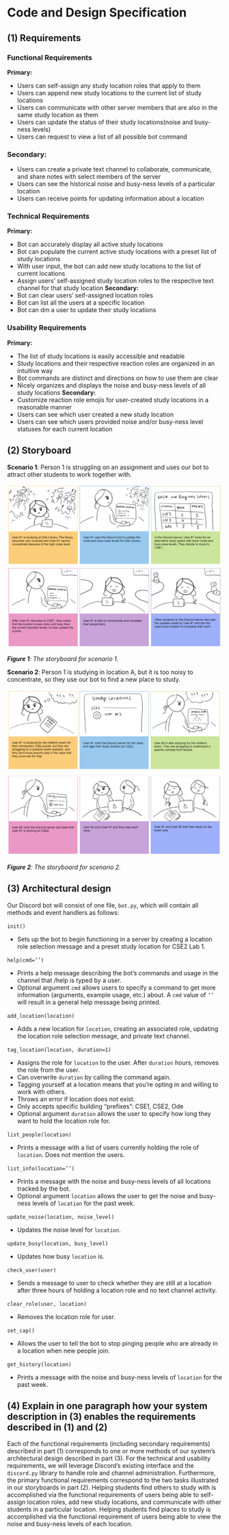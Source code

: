# Code and Design Specification

## (1) Requirements
### Functional Requirements
**Primary:**
- Users can self-assign any study location roles that apply to them 
- Users can append new study locations to the current list of study locations
- Users can communicate with other server members that are also in the same study location as them
- Users can update the status of their study locations(noise and busy-ness levels)
- Users can request to view a list of all possible bot command
### Secondary:
- Users can create a private text channel to collaborate, communicate, and share notes with select members of the server
- Users can see the historical noise and busy-ness levels of a particular location
- Users can receive points for updating information about a location
### Technical Requirements
**Primary:**
- Bot can accurately display all active study locations 
- Bot can populate the current active study locations with a preset list of study locations
- With user input, the bot can add new study locations to the list of current locations
- Assign users’ self-assigned study location roles to the respective text channel for that study location
**Secondary:**
- Bot can clear users’ self-assigned location roles
- Bot can list all the users at a specific location
- Bot can dm a user to update their study locations
### Usability Requirements
**Primary:**
- The list of study locations is easily accessible and readable
- Study locations and their respective reaction roles are organized in an intuitive way
- Bot commands are distinct and directions on how to use them are clear
- Nicely organizes and displays the noise and busy-ness levels of all study locations
**Secondary:**
- Customize reaction role emojis for user-created study locations in a reasonable manner
- Users can see which user created a new study location
- Users can see which users provided noise and/or busy-ness level statuses for each current location

## (2) Storyboard
**Scenario 1**: Person 1 is struggling on an assignment and uses our bot to attract other students to work together with.

![](images/G4/image1.png)

_**Figure 1**: The storyboard for scenario 1._

**Scenario 2**: Person 1 is studying in location A, but it is too noisy to concentrate, so they use our bot to find a new place to study.

![](images/G4/image2.png)

_**Figure 2**: The storyboard for scenario 2._

## (3) Architectural design
Our Discord bot will consist of one file, `bot.py`, which will contain all methods and event handlers as follows:

`init()`
- Sets up the bot to begin functioning in a server by creating a location role selection message and a preset study location for CSE2 Lab 1.

`help(cmd=’’)`
- Prints a help message describing the bot’s commands and usage in the channel that /help is typed by a user.
- Optional argument `cmd` allows users to specify a command to get more information (arguments, example usage, etc.) about. A `cmd` value of `’’` will result in a general help message being printed.

`add_location(location)`
- Adds a new location for `location`, creating an associated role, updating the location role selection message, and private text channel.

`tag_location(location, duration=1)`
- Assigns the role for `location` to the user. After `duration` hours, removes the role from the user.
- Can overwrite `duration` by calling the command again.
- Tagging yourself at a location means that you’re opting in and willing to work with others. 
- Throws an error if location does not exist.
- Only accepts specific building “prefixes”: CSE1, CSE2, Ode
- Optional argument `duration` allows the user to specify how long they want to hold the location role for.

`list_people(location)`
- Prints a message with a list of users currently holding the role of `location`. Does not mention the users.

`list_info(location=’’)`
- Prints a message with the noise and busy-ness levels of all locations tracked by the bot.
- Optional argument `location` allows the user to get the noise and busy-ness levels of `location` for the past week.

`update_noise(location, noise_level)`
- Updates the noise level for `location`.

`update_busy(location, busy_level)`
- Updates how busy `location` is.

`check_user(user)`
- Sends a message to user to check whether they are still at a location after three hours of holding a location role and no text channel activity.

`clear_role(user, location)`
- Removes the location role for user.

`set_cap()`
- Allows the user to tell the bot to stop pinging people who are already in a location when new people join.

`get_history(location)`
- Prints a message with the noise and busy-ness levels of `location` for the past week.

## (4) Explain in one paragraph how your system description in (3) enables the requirements described in (1) and (2)

Each of the functional requirements (including secondary requirements) described in part (1) corresponds to one or more methods of our system’s architectural design described in part (3). For the technical and usability requirements, we will leverage Discord’s existing interface and the `discord.py` library to handle role and channel administration.  Furthermore, the primary functional requirements correspond to the two tasks illustrated in our storyboards in part (2). Helping students find others to study with is accomplished via the functional requirements of users being able to self-assign location roles, add new study locations, and communicate with other students in a particular location. Helping students find places to study is accomplished via the functional requirement of users being able to view the noise and busy-ness levels of each location.